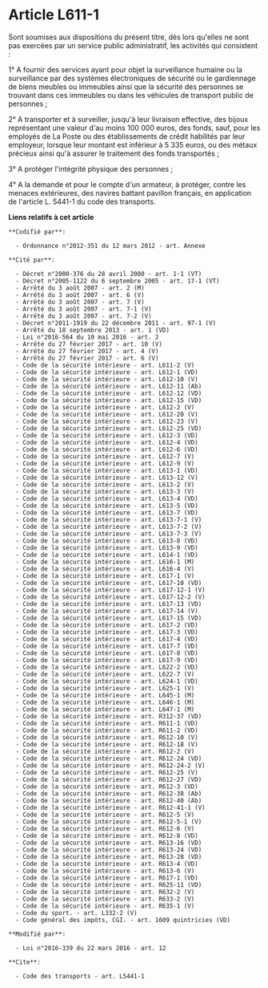 # Article L611-1

Sont soumises aux dispositions du présent titre, dès lors qu'elles ne sont pas exercées par un service public administratif,
les activités qui consistent : 

1° A fournir des services ayant pour objet la surveillance humaine ou la surveillance par des systèmes électroniques de
sécurité ou le gardiennage de biens meubles ou immeubles ainsi que la sécurité des personnes se trouvant dans ces immeubles
ou dans les véhicules de transport public de personnes ; 

2° A transporter et à surveiller, jusqu'à leur livraison effective, des bijoux représentant une valeur d'au moins 100 000
euros, des fonds, sauf, pour les employés de La Poste ou des établissements de crédit habilités par leur employeur, lorsque
leur montant est inférieur à 5 335 euros, ou des métaux précieux ainsi qu'à assurer le traitement des fonds transportés ; 

3° A protéger l'intégrité physique des personnes ; 

4° A la demande et pour le compte d'un armateur, à protéger, contre les menaces extérieures, des navires battant pavillon
français, en application de l'article L. 5441-1 du code des transports.

**Liens relatifs à cet article**

	**Codifié par**:

	  - Ordonnance n°2012-351 du 12 mars 2012 - art. Annexe

	**Cité par**:

	  - Décret n°2000-376 du 28 avril 2000 - art. 1-1 (VT)
	  - Décret n°2005-1122 du 6 septembre 2005 - art. 17-1 (VT)
	  - Arrêté du 3 août 2007 - art. 2 (M)
	  - Arrêté du 3 août 2007 - art. 6 (V)
	  - Arrêté du 3 août 2007 - art. 7 (V)
	  - Arrêté du 3 août 2007 - art. 7-1 (V)
	  - Arrêté du 3 août 2007 - art. 7-2 (V)
	  - Décret n°2011-1919 du 22 décembre 2011 - art. 97-1 (V)
	  - Arrêté du 18 septembre 2013 - art. 1 (VD)
	  - Loi n°2016-564 du 10 mai 2016 - art. 2
	  - Arrêté du 27 février 2017 - art. 10 (V)
	  - Arrêté du 27 février 2017 - art. 4 (V)
	  - Arrêté du 27 février 2017 - art. 6 (V)
	  - Code de la sécurité intérieure - art. L611-2 (V)
	  - Code de la sécurité intérieure - art. L612-1 (VD)
	  - Code de la sécurité intérieure - art. L612-10 (V)
	  - Code de la sécurité intérieure - art. L612-11 (Ab)
	  - Code de la sécurité intérieure - art. L612-12 (VD)
	  - Code de la sécurité intérieure - art. L612-15 (VD)
	  - Code de la sécurité intérieure - art. L612-2 (V)
	  - Code de la sécurité intérieure - art. L612-20 (V)
	  - Code de la sécurité intérieure - art. L612-23 (V)
	  - Code de la sécurité intérieure - art. L612-25 (VD)
	  - Code de la sécurité intérieure - art. L612-3 (VD)
	  - Code de la sécurité intérieure - art. L612-4 (VD)
	  - Code de la sécurité intérieure - art. L612-6 (VD)
	  - Code de la sécurité intérieure - art. L612-7 (V)
	  - Code de la sécurité intérieure - art. L612-9 (V)
	  - Code de la sécurité intérieure - art. L613-1 (VD)
	  - Code de la sécurité intérieure - art. L613-12 (V)
	  - Code de la sécurité intérieure - art. L613-2 (V)
	  - Code de la sécurité intérieure - art. L613-3 (V)
	  - Code de la sécurité intérieure - art. L613-4 (VD)
	  - Code de la sécurité intérieure - art. L613-5 (VD)
	  - Code de la sécurité intérieure - art. L613-7 (VD)
	  - Code de la sécurité intérieure - art. L613-7-1 (V)
	  - Code de la sécurité intérieure - art. L613-7-2 (V)
	  - Code de la sécurité intérieure - art. L613-7-3 (V)
	  - Code de la sécurité intérieure - art. L613-8 (VD)
	  - Code de la sécurité intérieure - art. L613-9 (VD)
	  - Code de la sécurité intérieure - art. L614-1 (VD)
	  - Code de la sécurité intérieure - art. L616-1 (M)
	  - Code de la sécurité intérieure - art. L616-4 (V)
	  - Code de la sécurité intérieure - art. L617-1 (V)
	  - Code de la sécurité intérieure - art. L617-10 (VD)
	  - Code de la sécurité intérieure - art. L617-12-1 (V)
	  - Code de la sécurité intérieure - art. L617-12-2 (V)
	  - Code de la sécurité intérieure - art. L617-13 (VD)
	  - Code de la sécurité intérieure - art. L617-14 (V)
	  - Code de la sécurité intérieure - art. L617-15 (VD)
	  - Code de la sécurité intérieure - art. L617-2 (VD)
	  - Code de la sécurité intérieure - art. L617-3 (VD)
	  - Code de la sécurité intérieure - art. L617-4 (VD)
	  - Code de la sécurité intérieure - art. L617-7 (VD)
	  - Code de la sécurité intérieure - art. L617-8 (VD)
	  - Code de la sécurité intérieure - art. L617-9 (VD)
	  - Code de la sécurité intérieure - art. L622-2 (VD)
	  - Code de la sécurité intérieure - art. L622-7 (V)
	  - Code de la sécurité intérieure - art. L624-1 (VD)
	  - Code de la sécurité intérieure - art. L625-1 (V)
	  - Code de la sécurité intérieure - art. L645-1 (M)
	  - Code de la sécurité intérieure - art. L646-1 (M)
	  - Code de la sécurité intérieure - art. L647-1 (M)
	  - Code de la sécurité intérieure - art. R312-37 (VD)
	  - Code de la sécurité intérieure - art. R611-1 (VD)
	  - Code de la sécurité intérieure - art. R611-2 (VD)
	  - Code de la sécurité intérieure - art. R612-10 (V)
	  - Code de la sécurité intérieure - art. R612-18 (V)
	  - Code de la sécurité intérieure - art. R612-2 (V)
	  - Code de la sécurité intérieure - art. R612-24 (VD)
	  - Code de la sécurité intérieure - art. R612-24-2 (V)
	  - Code de la sécurité intérieure - art. R612-25 (V)
	  - Code de la sécurité intérieure - art. R612-27 (VD)
	  - Code de la sécurité intérieure - art. R612-3 (VD)
	  - Code de la sécurité intérieure - art. R612-38 (Ab)
	  - Code de la sécurité intérieure - art. R612-40 (Ab)
	  - Code de la sécurité intérieure - art. R612-41-1 (V)
	  - Code de la sécurité intérieure - art. R612-5 (V)
	  - Code de la sécurité intérieure - art. R612-5-1 (V)
	  - Code de la sécurité intérieure - art. R612-6 (V)
	  - Code de la sécurité intérieure - art. R612-8 (VD)
	  - Code de la sécurité intérieure - art. R613-16 (VD)
	  - Code de la sécurité intérieure - art. R613-24 (VD)
	  - Code de la sécurité intérieure - art. R613-28 (VD)
	  - Code de la sécurité intérieure - art. R613-4 (VD)
	  - Code de la sécurité intérieure - art. R613-6 (V)
	  - Code de la sécurité intérieure - art. R617-1 (VD)
	  - Code de la sécurité intérieure - art. R625-11 (VD)
	  - Code de la sécurité intérieure - art. R632-2 (V)
	  - Code de la sécurité intérieure - art. R633-2 (V)
	  - Code de la sécurité intérieure - art. R635-1 (V)
	  - Code du sport. - art. L332-2 (V)
	  - Code général des impôts, CGI. - art. 1609 quintricies (VD)

	**Modifié par**:

	  - Loi n°2016-339 du 22 mars 2016 - art. 12

	**Cite**:

	  - Code des transports - art. L5441-1
